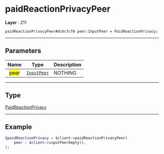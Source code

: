 # paidReactionPrivacyPeer

**Layer** : 211

```tl
paidReactionPrivacyPeer#dc6cfcf0 peer:InputPeer = PaidReactionPrivacy;
```

---

## Parameters

| Name | Type | Description |
| :---: | :---: | :--- |
| <mark>peer</mark> | [`InputPeer`](type/InputPeer) | NOTHING |

---

## Type

[PaidReactionPrivacy](type/PaidReactionPrivacy)

---

## Example

```php
$paidReactionPrivacy = $client->paidReactionPrivacyPeer(
	peer : $client->inputPeerEmpty(),
);
```